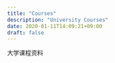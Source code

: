```yaml
---
title: "Courses"
description: "University Courses"
date: 2020-01-11T14:09:21+09:00
draft: false
---
```


大学课程资料